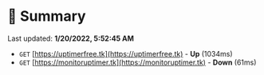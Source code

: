 # 📖 Summary
Last updated: **1/20/2022, 5:52:45 AM**

- `GET` [https://uptimerfree.tk](https://uptimerfree.tk) - **Up** (1034ms)
- `GET` [https://monitoruptimer.tk](https://monitoruptimer.tk) - **Down** (61ms)

